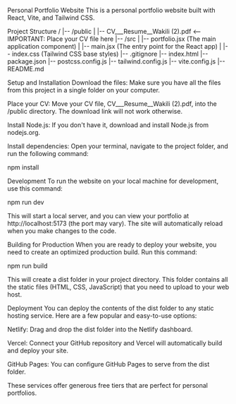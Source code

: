 Personal Portfolio Website
This is a personal portfolio website built with React, Vite, and Tailwind CSS.

Project Structure
/
|-- /public
|   |-- CV___Resume__Wakili (2).pdf  <-- IMPORTANT: Place your CV file here
|-- /src
|   |-- portfolio.jsx     (The main application component)
|   |-- main.jsx          (The entry point for the React app)
|   |-- index.css         (Tailwind CSS base styles)
|-- .gitignore
|-- index.html
|-- package.json
|-- postcss.config.js
|-- tailwind.config.js
|-- vite.config.js
|-- README.md

Setup and Installation
Download the files: Make sure you have all the files from this project in a single folder on your computer.

Place your CV: Move your CV file, CV___Resume__Wakili (2).pdf, into the /public directory. The download link will not work otherwise.

Install Node.js: If you don't have it, download and install Node.js from nodejs.org.

Install dependencies: Open your terminal, navigate to the project folder, and run the following command:

npm install

Development
To run the website on your local machine for development, use this command:

npm run dev

This will start a local server, and you can view your portfolio at http://localhost:5173 (the port may vary). The site will automatically reload when you make changes to the code.

Building for Production
When you are ready to deploy your website, you need to create an optimized production build. Run this command:

npm run build

This will create a dist folder in your project directory. This folder contains all the static files (HTML, CSS, JavaScript) that you need to upload to your web host.

Deployment
You can deploy the contents of the dist folder to any static hosting service. Here are a few popular and easy-to-use options:

Netlify: Drag and drop the dist folder into the Netlify dashboard.

Vercel: Connect your GitHub repository and Vercel will automatically build and deploy your site.

GitHub Pages: You can configure GitHub Pages to serve from the dist folder.

These services offer generous free tiers that are perfect for personal portfolios.